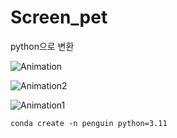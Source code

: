 # Screen_pet 
python으로 변환

![Animation](https://github.com/ldh-Hoon/screen_pet_python/assets/139981434/c701a823-9216-47e5-a885-8a9d22b1ac5a)

![Animation2](https://github.com/ldh-Hoon/screen_pet_python/assets/139981434/cc9ea758-b6cb-4bcf-9cce-01856dde3a25)

![Animation1](https://github.com/ldh-Hoon/screen_pet_python/assets/139981434/1d8f3428-9be9-4804-a752-14d9b59d0cf6)

```
conda create -n penguin python=3.11
```
